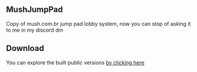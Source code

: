 ## MushJumpPad
Copy of mush.com.br jump pad lobby system, now you can stop of asking it to me in my discord dm

## Download
You can explore the built public versions [by clicking here](https://github.com/syncwrld/MushJumpPad/releases)
